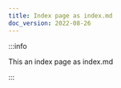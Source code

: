 ```yaml
---
title: Index page as index.md
doc_version: 2022-08-26
---
```


:::info

This an index page as index.md

:::
